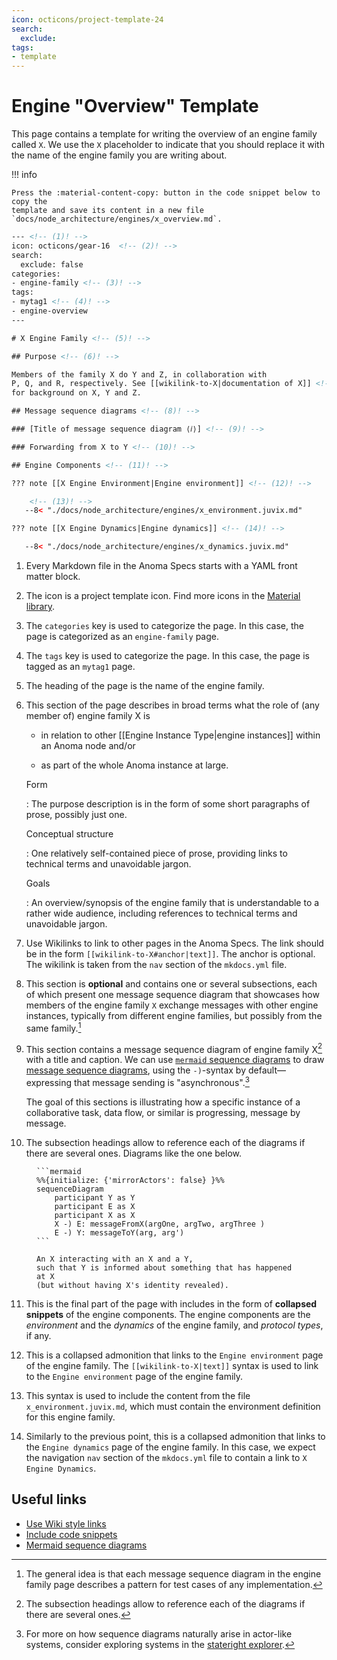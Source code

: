 ```yaml
---
icon: octicons/project-template-24
search:
  exclude:
tags:
- template
---
```


# Engine "Overview" Template

This page contains a template for writing the overview of an engine
family called `X`. We use the `X` placeholder to indicate that you should
replace it with the name of the engine family you are writing about.

!!! info

    Press the :material-content-copy: button in the code snippet below to copy the
    template and save its content in a new file
    `docs/node_architecture/engines/x_overview.md`.

```html linenums="1" title="docs/node_architecture/engines/x_overview.md"
--- <!-- (1)! -->
icon: octicons/gear-16  <!-- (2)! -->
search:
  exclude: false
categories:
- engine-family <!-- (3)! -->
tags:
- mytag1 <!-- (4)! -->
- engine-overview
---

# X Engine Family <!-- (5)! -->

## Purpose <!-- (6)! -->

Members of the family X do Y and Z, in collaboration with
P, Q, and R, respectively. See [[wikilink-to-X|documentation of X]] <!-- (7)! -->
for background on X, Y and Z.

## Message sequence diagrams <!-- (8)! -->

### [Title of message sequence diagram ⟨𝑖⟩] <!-- (9)! -->

### Forwarding from X to Y <!-- (10)! -->

## Engine Components <!-- (11)! -->

??? note [[X Engine Environment|Engine environment]] <!-- (12)! -->

    <!-- (13)! -->
   --8< "./docs/node_architecture/engines/x_environment.juvix.md"

??? note [[X Engine Dynamics|Engine dynamics]] <!-- (14)! -->

   --8< "./docs/node_architecture/engines/x_dynamics.juvix.md"
```

<!------------------------------------------------------------------------------->

<!-- --8<-- [start:annotations] -->
1. Every Markdown file in the Anoma Specs starts with a YAML front matter block.

2. The icon is a project template icon. Find more icons in the
   [Material
   library](https://squidfunk.github.io/mkdocs-material/reference/icons-emojis/?h=icons).

3. The `categories` key is used to categorize the page. In this case, the page is
   categorized as an `engine-family` page.

4. The `tags` key is used to categorize the page. In this case, the page is
   tagged as an `mytag1` page.

5. The heading of the page is the name of the engine family.

6. This section of the page describes in broad terms what the role of (any member of) engine family X is
	- in relation to other [[Engine Instance Type|engine instances]]
    within an Anoma node and/or

	- as part of the whole Anoma instance at large.

	Form

	:   The purpose description is in the form of
        some short paragraphs of prose, possibly just one.

	Conceptual structure

	: One relatively self-contained piece of prose,
	providing links to technical terms and unavoidable jargon.

    Goals

    : An overview/synopsis of the engine family that is
      understandable to a rather wide audience,
      including references to technical terms and unavoidable jargon.

7. Use Wikilinks to link to other pages in the Anoma Specs. The link should be
   in the form `[[wikilink-to-X#anchor|text]]`. The anchor is optional. The
   wikilink is taken from the `nav` section of the `mkdocs.yml` file.

8. This section is **optional** and contains one or several subsections, each of
    which present one message sequence diagram that showcases how members of the
	engine family `X` exchange messages with other engine instances, typically
    from different engine families, but possibly from the same family.[^0]

9.  This section contains a message sequence diagram of engine family X[^01]
    with a title and caption. We can use [`mermaid` sequence
    diagrams](https://mermaid.js.org/syntax/sequenceDiagram.html) to draw
    [message sequence
    diagrams](https://www.uml-diagrams.org/sequence-diagrams.html), using the
    `-)`-syntax by default—expressing that message sending is
    "asynchronous".[^00]

    The goal of this sections is illustrating how a specific instance of a
    collaborative task, data flow, or similar is progressing, message by
    message.


10. The subsection headings allow to reference each of the diagrams if there are
   several ones. Diagrams like the one below.
   <figure markdown="span">

    ```mermaid
    %%{initialize: {'mirrorActors': false} }%%
    sequenceDiagram
        participant Y as Y
        participant E as X
        participant X as X
        X -) E: messageFromX(argOne, argTwo, argThree )
        E -) Y: messageToY(arg, arg')
    ```

   <figcaption markdown="span">

    An X interacting with an X and a Y,
    such that Y is informed about something that has happened at X
    (but without having X's identity revealed).
   </figcaption>
   </figure>

11. This is the final part of the page with includes in the form of **collapsed
    snippets** of the engine components. The engine components are the _environment_
    and the _dynamics_ of the engine family, and _protocol types_, if any.

12. This is a collapsed admonition that links to the `Engine environment` page
    of the engine family. The `[[wikilink-to-X|text]]` syntax is used to link to
    the `Engine environment` page of the engine family.

13. This syntax is used to include the content from the file
    `x_environment.juvix.md`, which must contain the environment definition for
    this engine family.

14. Similarly to the previous point, this is a collapsed admonition that links
    to the `Engine dynamics` page of the engine family. In this case, we expect
    the navigation `nav` section of the `mkdocs.yml` file to contain a link to
    `X Engine Dynamics`.
<!-- --8<-- [end:annotations] -->


## Useful links

- [Use Wiki style links](./../../md/links.md)
- [Include code snippets](./../../md/snippets.md)
- [Mermaid sequence
  diagrams](https://mermaid.js.org/syntax/sequenceDiagram.html)

<!-- footnotes -->

[^0]: The general idea is that each message sequence diagram in the engine
	family page describes a pattern for test cases of any implementation.

[^01]: The subsection headings allow to reference each of the diagrams if there
    are several ones.

[^00]:
    For more on how sequence diagrams naturally arise in actor-like systems,
    consider exploring systems in the
	[stateright explorer](https://www.stateright.rs/seeking-consensus.html#stateright-explorer).

[^000]: Similar goal to [UML use case diagrams](https://www.uml-diagrams.org/use-case-diagrams.html).


